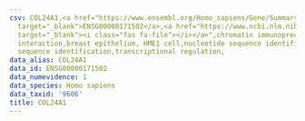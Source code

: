 ```yaml
---
csv: COL24A1,<a href="https://www.ensembl.org/Homo_sapiens/Gene/Summary?db=core;g=ENSG00000171502"
  target="_blank">ENSG00000171502</a>,<a href="https://www.ncbi.nlm.nih.gov/pubmed/22863008"
  target="_blank"><i class="fas fa-file"></i></a>",chromatin immunoprecipitation assay,direct
  interaction,breast epithelium, HME1 cell,nucleotide sequence identification,nucleotide
  sequence identification,transcriptional regulation,
data_alias: COL24A1
data_id: ENSG00000171502
data_numevidence: 1
data_species: Homo sapiens
data_taxid: '9606'
title: COL24A1
---
```

